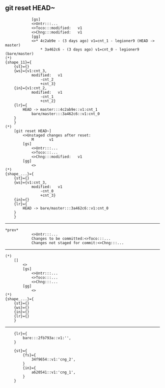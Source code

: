 ## git reset HEAD~    
                [gs]
                <>Untr:::...
                <>Toco:::modified:   v1
                <>Chng:::modified:   v1
                [gg]
                <>* 4c2ab9e - (3 days ago) v1=cnt_1 - legioner9 (HEAD -> master)
                    * 3a462c6 - (3 days ago) v1=cnt_0 - legioner9 (bare/master)
    (*)            
    {shape_11}={
        {st}={}  
        {ws}={v1:cnt_3,
                modified:   v1
                    -cnt_2
                    +cnt_3}
        {in}={v1:cnt_2,
                modified:   v1
                    -cnt_1
                    +cnt_2}
        {lr}={
            HEAD -> master:::4c2ab9e::v1:cnt_1
                bare/master:::3a462c6::v1:cnt_0
        }
        }
    (*)
        [git reset HEAD~]
            <>Unstaged changes after reset:
                M       v1
            [gs]
                <>Untr:::...
                <>Toco:::...
                <>Chng:::modified:   v1
            [gg]
                <>
    (*)            
    {shape_...}={
        {st}={}  
        {ws}={v1:cnt_3,
                modified:   v1
                    -cnt_0
                    +cnt_3}
        {in}={}
        {lr}={
            HEAD -> bare/master:::3a462c6::v1:cnt_0
        }
        }


-------------------------------    
    *prev*
                <>Untr:::...
                Changes to be committed:<>Toco:::...
                Changes not staged for commit:<>Chng:::...    
-------------------------------
    (*)
        []
            <>
            [gs]
                <>Untr:::...
                <>Toco:::...
                <>Chng:::...
            [gg]
                <>
    (*)            
    {shape_...}={
        {st}={}  
        {ws}={}
        {in}={}
        {lr}={}
        }
-------------------------------

        {lr}={
            bare:::2fb793a::v1:'',
        }

        {st}={        
            {fs}={
                34f9654::v1:'cng_2',
            }
            {in}={
                a620541::v1:'cng_1',
            }
        }


  